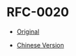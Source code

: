 # RFC-0020

- [Original](https://github.com/nirenzang/rfcs/blob/master/rfcs/0020-ckb-consensus-protocol/0020-ckb-consensus-protocol.md)

- [Chinese Version](https://github.com/nervos-community/RFC-0020/blob/master/CN.md)
